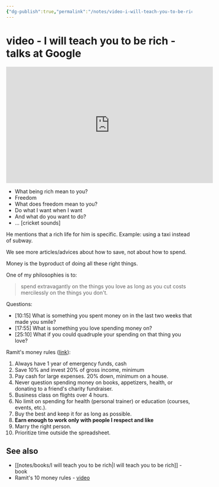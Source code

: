 ```yaml
---
{"dg-publish":true,"permalink":"/notes/video-i-will-teach-you-to-be-rich-talks-at-google/","dgHomeLink":true,"dgPassFrontmatter":false,"dgShowBacklinks":true,"dgShowLocalGraph":false}
---
```


# video - I will teach you to be rich - talks at Google

<iframe width="560" height="315" src="https://www.youtube.com/embed/BmAwa1nnB6w" title="YouTube video player" frameborder="0" allow="accelerometer; autoplay; clipboard-write; encrypted-media; gyroscope; picture-in-picture" allowfullscreen></iframe>

- What being rich mean to you?
- Freedom
- What does freedom mean to you?
- Do what I want when I want
- And what do you want to do?
- ... [cricket sounds]


He mentions that a rich life for him is specific. Example: using a taxi instead of subway.

We see more articles/advices about how to save, not about how to spend.

Money is the byproduct of doing all these right things.

One of my philosophies is to:

> spend extravagantly on the things you love as long as you cut costs mercilessly on the things you don't.


Questions:

- [10:15] What is something you spent money on in the last two weeks that made you smile?
- [17:55] What is something you love spending money on?
- [25:10] What if you could quadruple your spending on that thing you love?



Ramit's money rules ([link](https://www.iwillteachyoutoberich.com/blog/money-rules/)):

1. Always have 1 year of emergency funds, cash
2. Save 10% and invest 20% of gross income, minimum
3. Pay cash for large expenses. 20% down, minimum on a house.
4. Never question spending money on books, appetizers, health, or donating to a friend's charity fundraiser.
5. Business class on flights over 4 hours.
6. No limit on spending for health (personal trainer) or education (courses, events, etc.).
7. Buy the best and keep it for as long as possible.
8. **Earn enough to work only with people I respect and like**
9. Marry the right person.
10. Prioritize time outside the spreadsheet.






## See also

- [[notes/books/I will teach you to be rich|I will teach you to be rich]] - book
- Ramit's 10 money rules - [video](https://youtu.be/DLU2o96tOu4)

